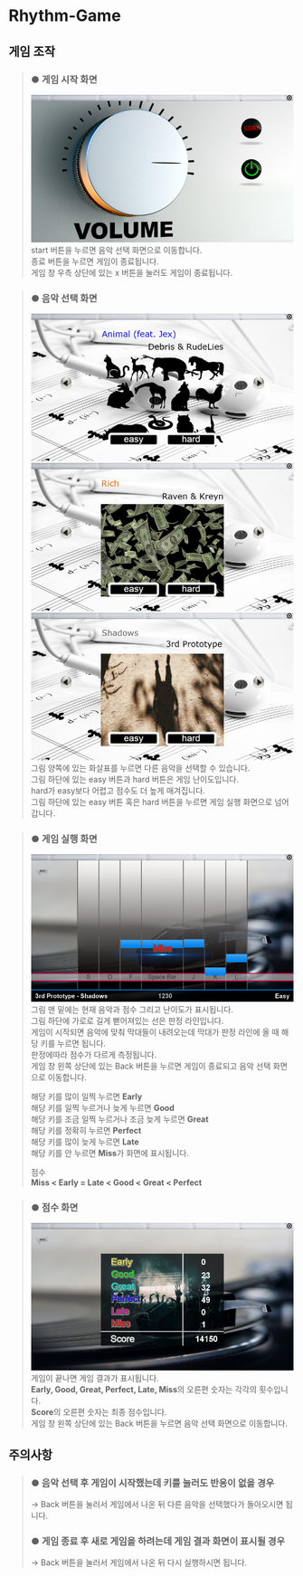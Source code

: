 # Rhythm-Game

## 게임 조작
> ### ● 게임 시작 화면  
> ![게임 시작 화면](./result_image/step4.png)  
> start 버튼을 누르면 음악 선택 화면으로 이동합니다.  
> 종료 버튼을 누르면 게임이 종료됩니다.  
> 게임 창 우측 상단에 있는 x 버튼을 눌러도 게임이 종료됩니다.
  
> ### ● 음악 선택 화면
> ![음악 선택 화면](./result_image/step7.png)  
> ![음악 선택 화면](./result_image/step7_2.png)  
> ![음악 선택 화면](./result_image/step7_3.png)  
> 그림 양쪽에 있는 화살표를 누르면 다른 음악을 선택할 수 있습니다.  
> 그림 하단에 있는 easy 버튼과 hard 버튼은 게임 난이도입니다.  
> hard가 easy보다 어렵고 점수도 더 높게 매겨집니다.  
> 그림 하단에 있는 easy 버튼 혹은 hard 버튼을 누르면 게임 실행 화면으로 넘어갑니다.  
  
> ### ● 게임 실행 화면
> ![게임 실행 화면](./result_image/step16.png)  
> 그림 맨 밑에는 현재 음악과 점수 그리고 난이도가 표시됩니다.  
> 그림 하단에 가로로 길게 뻗어져있는 선은 판정 라인입니다.  
> 게임이 시작되면 음악에 맞춰 막대들이 내려오는데 막대가 판정 라인에 올 때 해당 키를 누르면 됩니다.  
> 판정에따라 점수가 다르게 측정됩니다.  
> 게임 창 왼쪽 상단에 있는 Back 버튼을 누르면 게임이 종료되고 음악 선택 화면으로 이동합니다.  
>  
> 해당 키를 많이 일찍 누르면 **Early**  
> 해당 키를 일찍 누르거나 늦게 누르면 **Good**  
> 해당 키를 조금 일찍 누르거나 조금 늦게 누르면 **Great**  
> 해당 키를 정확히 누르면 **Perfect**  
> 해당 키를 많이 늦게 누르면 **Late**  
> 해당 키를 안 누르면 **Miss**가 화면에 표시됩니다.  
>  
> 점수  
> **Miss < Early = Late < Good < Great < Perfect**
  
> ### ● 점수 화면
> ![점수 화면](./result_image/step17.png)  
> 게임이 끝나면 게임 결과가 표시됩니다.  
> **Early, Good, Great, Perfect, Late, Miss**의 오른편 숫자는 각각의 횟수입니다.  
> **Score**의 오른편 숫자는 최종 점수입니다.  
> 게임 창 왼쪽 상단에 있는 Back 버튼을 누르면 음악 선택 화면으로 이동합니다.  

## 주의사항
> ### ● 음악 선택 후 게임이 시작했는데 키를 눌러도 반응이 없을 경우  
> -> Back 버튼을 눌러서 게임에서 나온 뒤 다른 음악을 선택했다가 돌아오시면 됩니다.
>  
> ### ● 게임 종료 후 새로 게임을 하려는데 게임 결과 화면이 표시될 경우  
> -> Back 버튼을 눌러서 게임에서 나온 뒤 다시 실행하시면 됩니다.
